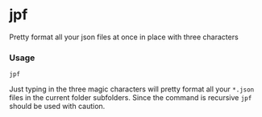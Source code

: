 # jpf
Pretty format all your json files at once in place with three characters

### Usage

```jpf```

Just typing in the three magic characters will pretty format all your `*.json` files in the current folder subfolders.
Since the command is recursive `jpf` should be used with caution.